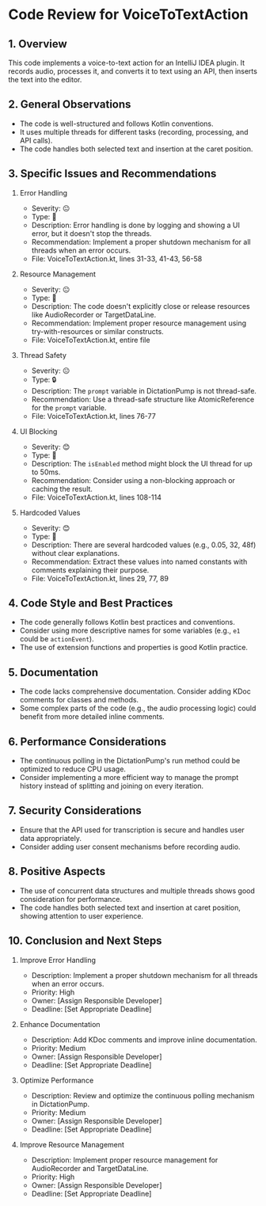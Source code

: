 # Code Review for VoiceToTextAction

## 1. Overview

This code implements a voice-to-text action for an IntelliJ IDEA plugin. It records audio, processes it, and converts it to text using an API, then inserts the text into the editor.

## 2. General Observations

- The code is well-structured and follows Kotlin conventions.
- It uses multiple threads for different tasks (recording, processing, and API calls).
- The code handles both selected text and insertion at the caret position.

## 3. Specific Issues and Recommendations

1. Error Handling
   - Severity: 😐
   - Type: 🐛
   - Description: Error handling is done by logging and showing a UI error, but it doesn't stop the threads.
   - Recommendation: Implement a proper shutdown mechanism for all threads when an error occurs.
   - File: VoiceToTextAction.kt, lines 31-33, 41-43, 56-58

2. Resource Management
   - Severity: 😐
   - Type: 🧹
   - Description: The code doesn't explicitly close or release resources like AudioRecorder or TargetDataLine.
   - Recommendation: Implement proper resource management using try-with-resources or similar constructs.
   - File: VoiceToTextAction.kt, entire file

3. Thread Safety
   - Severity: 😐
   - Type: 🔒
   - Description: The `prompt` variable in DictationPump is not thread-safe.
   - Recommendation: Use a thread-safe structure like AtomicReference for the `prompt` variable.
   - File: VoiceToTextAction.kt, lines 76-77

4. UI Blocking
   - Severity: 😊
   - Type: 🚀
   - Description: The `isEnabled` method might block the UI thread for up to 50ms.
   - Recommendation: Consider using a non-blocking approach or caching the result.
   - File: VoiceToTextAction.kt, lines 108-114

5. Hardcoded Values
   - Severity: 😊
   - Type: 🧹
   - Description: There are several hardcoded values (e.g., 0.05, 32, 48f) without clear explanations.
   - Recommendation: Extract these values into named constants with comments explaining their purpose.
   - File: VoiceToTextAction.kt, lines 29, 77, 89

## 4. Code Style and Best Practices

- The code generally follows Kotlin best practices and conventions.
- Consider using more descriptive names for some variables (e.g., `e1` could be `actionEvent`).
- The use of extension functions and properties is good Kotlin practice.

## 5. Documentation

- The code lacks comprehensive documentation. Consider adding KDoc comments for classes and methods.
- Some complex parts of the code (e.g., the audio processing logic) could benefit from more detailed inline comments.

## 6. Performance Considerations

- The continuous polling in the DictationPump's run method could be optimized to reduce CPU usage.
- Consider implementing a more efficient way to manage the prompt history instead of splitting and joining on every iteration.

## 7. Security Considerations

- Ensure that the API used for transcription is secure and handles user data appropriately.
- Consider adding user consent mechanisms before recording audio.

## 8. Positive Aspects

- The use of concurrent data structures and multiple threads shows good consideration for performance.
- The code handles both selected text and insertion at caret position, showing attention to user experience.

## 10. Conclusion and Next Steps

1. Improve Error Handling
   - Description: Implement a proper shutdown mechanism for all threads when an error occurs.
   - Priority: High
   - Owner: [Assign Responsible Developer]
   - Deadline: [Set Appropriate Deadline]

2. Enhance Documentation
   - Description: Add KDoc comments and improve inline documentation.
   - Priority: Medium
   - Owner: [Assign Responsible Developer]
   - Deadline: [Set Appropriate Deadline]

3. Optimize Performance
   - Description: Review and optimize the continuous polling mechanism in DictationPump.
   - Priority: Medium
   - Owner: [Assign Responsible Developer]
   - Deadline: [Set Appropriate Deadline]

4. Improve Resource Management
   - Description: Implement proper resource management for AudioRecorder and TargetDataLine.
   - Priority: High
   - Owner: [Assign Responsible Developer]
   - Deadline: [Set Appropriate Deadline]